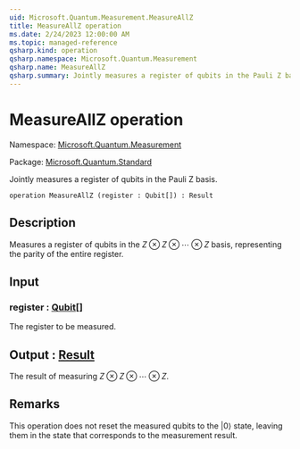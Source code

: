 ```yaml
---
uid: Microsoft.Quantum.Measurement.MeasureAllZ
title: MeasureAllZ operation
ms.date: 2/24/2023 12:00:00 AM
ms.topic: managed-reference
qsharp.kind: operation
qsharp.namespace: Microsoft.Quantum.Measurement
qsharp.name: MeasureAllZ
qsharp.summary: Jointly measures a register of qubits in the Pauli Z basis.
---
```


# MeasureAllZ operation

Namespace: [Microsoft.Quantum.Measurement](xref:Microsoft.Quantum.Measurement)

Package: [Microsoft.Quantum.Standard](https://nuget.org/packages/Microsoft.Quantum.Standard)


Jointly measures a register of qubits in the Pauli Z basis.

```qsharp
operation MeasureAllZ (register : Qubit[]) : Result
```


## Description

Measures a register of qubits in the $Z \otimes Z \otimes \cdots \otimes Z$basis, representing the parity of the entire register.

## Input

### register : [Qubit](xref:microsoft.quantum.qsharp.valueliterals#qubit-literals)[]

The register to be measured.



## Output : [Result](xref:microsoft.quantum.qsharp.valueliterals#result-literal)

The result of measuring $Z \otimes Z \otimes \cdots \otimes Z$.

## Remarks

This operation does not reset the measured qubits to the |0⟩ state,leaving them in the state that corresponds to the measurement result.